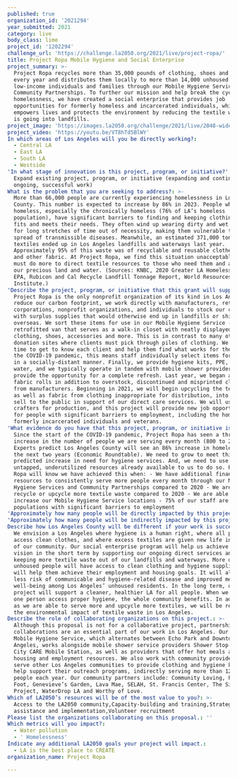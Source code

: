 ```yaml
---
published: true
organization_id: '2021294'
year_submitted: 2021
category: live
body_class: lime
project_id: '1202294'
challenge_url: 'https://challenge.la2050.org/2021/live/project-ropa/'
title: Project Ropa Mobile Hygiene and Social Enterprise
project_summary: >-
  Project Ropa recycles more than 35,000 pounds of clothing, shoes and textiles
  every year and distributes them locally to more than 14,000 unhoused and
  low-income individuals and families through our Mobile Hygiene Services and
  Community Partnerships. To further our mission and help break the cycle of
  homelessness, we have created a social enterprise that provides job
  opportunities for formerly homeless and incarcerated individuals, which also
  empowers lives and protects the environment by reducing the textile waste that
  is going into landfills.
project_image: 'https://images.la2050.org/challenge/2021/live/2048-wide/project-ropa.jpg'
project_video: 'https://youtu.be/VT8hTd5BlWY'
In which areas of Los Angeles will you be directly working?:
  - Central LA
  - East LA
  - South LA
  - Westside
'In what stage of innovation is this project, program, or initiative?': >-
  Expand existing project, program, or initiative (expanding and continuing
  ongoing, successful work)
What is the problem that you are seeking to address?: >-
  More than 66,000 people are currently experiencing homelessness in Los Angeles
  County. This number is expected to increase by 86% in 2023. People who are
  homeless, especially the chronically homeless (76% of LA’s homeless
  population), have significant barriers to finding and keeping clothing that
  fits and meets their needs. They often wind up wearing dirty and wet clothes
  for long stretches of time out of necessity, making them vulnerable to the
  spread of transmissible diseases. Meanwhile, an estimated 371,000 tons
  textiles ended up in Los Angeles landfills and waterways last year.
  Approximately 95% of this waste was of recyclable and reusable clothes, shoes,
  and other fabric. At Project Ropa, we find this situation unacceptable. We
  must do more to direct textile resources to those who need them and away from
  our precious land and water. (Sources: KNBC, 2020 Greater LA Homeless Count,
  EPA, Rubicon and Cal Recycle Landfill Tonnage Report, World Resources
  Institute.)
'Describe the project, program, or initiative that this grant will support to address the problem identified.': >-
  Project Ropa is the only nonprofit organization of its kind in Los Angeles. To
  reduce our carbon footprint, we work directly with manufacturers, retailers,
  corporations, nonprofit organizations, and individuals to stock our closet
  with surplus supplies that would otherwise end up in landfills or shipped
  overseas. We sort these items for use in our Mobile Hygiene Service - a
  retrofitted van that serves as a walk-in closet with neatly displayed
  clothing, shoes, accessories and more. This is in contrast to many other
  donation sites where clients must pick through piles of clothing. We take the
  time to get to know each client and help them find what works for them. Due to
  the COVID-19 pandemic, this means staff individually select items for clients
  in a socially-distant manner. Finally, we provide hygiene kits, PPE, food, and
  water, and we typically operate in tandem with mobile shower providers to
  provide the opportunity for a complete refresh. Last year, we began accepting
  fabric rolls in addition to overstock, discontinued and misprinted clothing
  from manufacturers. Beginning in 2021, we will begin upcycling the textiles,
  as well as fabric from clothing inappropriate for distribution, into items to
  sell to the public in support of our direct care services. We will use local
  crafters for production, and this project will provide new job opportunities
  for people with significant barriers to employment, including the homeless,
  formerly incarcerated individuals and veterans.
'What evidence do you have that this project, program, or initiative is or will be successful, and how will you define and measure success?': >-
  Since the start of the COVID-19 pandemic, Project Ropa has seen a threefold
  increase in the number of people we are serving every month (800 to 2,500).
  Experts predict Los Angeles County will see an 86% increase in homelessness in
  the next two years (Economic Roundtable). We need to grow to meet this
  predicted increase in need for hygiene services. And, we need to use the
  untapped, underutilized resources already available to us to do so. Project
  Ropa will know we have achieved this when: - We have additional financial
  resources to consistently serve more people every month through our Mobile
  Hygiene Services and Community Partnerships compared to 2020 - We are able to
  recycle or upcycle more textile waste compared to 2020 - We are able to
  increase our Mobile Hygiene Service locations - 75% of our staff are from
  populations with significant barriers to employment
'Approximately how many people will be directly impacted by this project, program, or initiative?': '3000'
'Approximately how many people will be indirectly impacted by this project, program, or initiative?': '17500'
Describe how Los Angeles County will be different if your work is successful.: >-
  We envision a Los Angeles where hygiene is a human right, where all people can
  access clean clothes, and where excess textiles are given new life in support
  of our community. Our social enterprise program will help us achieve this
  vision in the short term by supporting our ongoing direct services and by
  keeping more textile waste out of our landfills and waterways. More of LA’s
  unhoused people will have access to clean clothing and hygiene supplies, which
  will help them achieve their employment and housing goals. It will also mean
  less risk of communicable and hygiene-related disease and improved mental
  well-being among Los Angeles’ unhoused residents. In the long term, our
  project will support a cleaner, healthier LA for all people. When we help even
  one person access proper hygiene, the whole community benefits. In addition,
  as we are able to serve more and upcycle more textiles, we will be reducing
  the environmental impact of textile waste in Los Angeles.
Describe the role of collaborating organizations on this project.: >-
  Although this proposal is not for a collaborative project, partnerships and
  collaborations are an essential part of our work in Los Angeles. Our weekly
  Mobile Hygiene Service, which alternates between Echo Park and Downtown Los
  Angeles, works alongside mobile shower service providers Shower Stop and LA
  City CARE Mobile Station, as well as providers that offer hot meals and
  housing and employment resources. We also work with community providers who
  serve other Los Angeles communities to provide clothing and hygiene kits to
  help support their outreach programs, indirectly serving more than 12,000
  people each year. Our community partners include: Community Loving, Food on
  Foot, Genevieve’s Garden, Lava Mae, SELAH, St. Francis Center, The Sidewalk
  Project, WaterDrop LA and Worthy of Love.
Which of LA2050’s resources will be of the most value to you?: >-
  Access to the LA2050 community,Capacity-building and training,Strategy
  assistance and implementation,Volunteer recruitment
Please list the organizations collaborating on this proposal.: ''
Which metrics will you impact?:
  - Water pollution
  - ' Homelessness'
Indicate any additional LA2050 goals your project will impact.:
  - LA is the best place to CREATE
organization_name: Project Ropa

---
```

